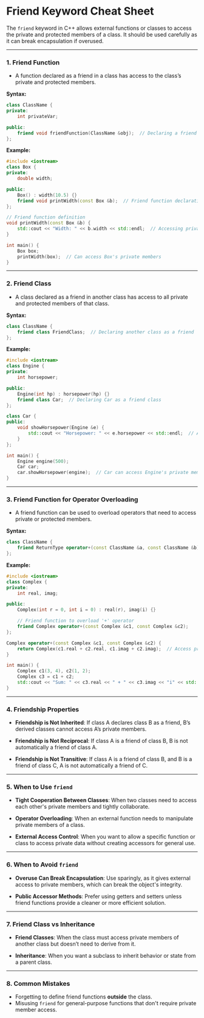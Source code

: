 # Friend Keyword Cheat Sheet

The `friend` keyword in C++ allows external functions or classes to access the private and protected members of a class. It should be used carefully as it can break encapsulation if overused.

---

### 1. **Friend Function**
- A function declared as a friend in a class has access to the class’s private and protected members.
  
**Syntax:**
```cpp
class ClassName {
private:
    int privateVar;

public:
    friend void friendFunction(ClassName &obj);  // Declaring a friend function
};
```

**Example:**
```cpp
#include <iostream>
class Box {
private:
    double width;

public:
    Box() : width(10.5) {}
    friend void printWidth(const Box &b);  // Friend function declaration
};

// Friend function definition
void printWidth(const Box &b) {
    std::cout << "Width: " << b.width << std::endl;  // Accessing private member
}

int main() {
    Box box;
    printWidth(box);  // Can access Box's private members
}
```

---

### 2. **Friend Class**
- A class declared as a friend in another class has access to all private and protected members of that class.

**Syntax:**
```cpp
class ClassName {
    friend class FriendClass;  // Declaring another class as a friend
};
```

**Example:**
```cpp
#include <iostream>
class Engine {
private:
    int horsepower;

public:
    Engine(int hp) : horsepower(hp) {}
    friend class Car;  // Declaring Car as a friend class
};

class Car {
public:
    void showHorsepower(Engine &e) {
        std::cout << "Horsepower: " << e.horsepower << std::endl;  // Access private member
    }
};

int main() {
    Engine engine(500);
    Car car;
    car.showHorsepower(engine);  // Car can access Engine's private members
}
```

---

### 3. **Friend Function for Operator Overloading**
- A friend function can be used to overload operators that need to access private or protected members.

**Syntax:**
```cpp
class ClassName {
    friend ReturnType operator+(const ClassName &a, const ClassName &b);
};
```

**Example:**
```cpp
#include <iostream>
class Complex {
private:
    int real, imag;

public:
    Complex(int r = 0, int i = 0) : real(r), imag(i) {}

    // Friend function to overload '+' operator
    friend Complex operator+(const Complex &c1, const Complex &c2);
};

Complex operator+(const Complex &c1, const Complex &c2) {
    return Complex(c1.real + c2.real, c1.imag + c2.imag);  // Access private members
}

int main() {
    Complex c1(3, 4), c2(1, 2);
    Complex c3 = c1 + c2;
    std::cout << "Sum: " << c3.real << " + " << c3.imag << "i" << std::endl;
}
```

---

### 4. **Friendship Properties**
- **Friendship is Not Inherited**: If class A declares class B as a friend, B’s derived classes cannot access A’s private members.
  
- **Friendship is Not Reciprocal**: If class A is a friend of class B, B is not automatically a friend of class A.

- **Friendship is Not Transitive**: If class A is a friend of class B, and B is a friend of class C, A is not automatically a friend of C.

---

### 5. **When to Use `friend`**

- **Tight Cooperation Between Classes**: When two classes need to access each other's private members and tightly collaborate.
  
- **Operator Overloading**: When an external function needs to manipulate private members of a class.
  
- **External Access Control**: When you want to allow a specific function or class to access private data without creating accessors for general use.

---

### 6. **When to Avoid `friend`**
- **Overuse Can Break Encapsulation**: Use sparingly, as it gives external access to private members, which can break the object's integrity.
  
- **Public Accessor Methods**: Prefer using getters and setters unless friend functions provide a cleaner or more efficient solution.

---

### 7. **Friend Class vs Inheritance**
- **Friend Classes**: When the class must access private members of another class but doesn’t need to derive from it.
  
- **Inheritance**: When you want a subclass to inherit behavior or state from a parent class.

---

### 8. **Common Mistakes**
- Forgetting to define friend functions **outside** the class.
- Misusing `friend` for general-purpose functions that don't require private member access.

